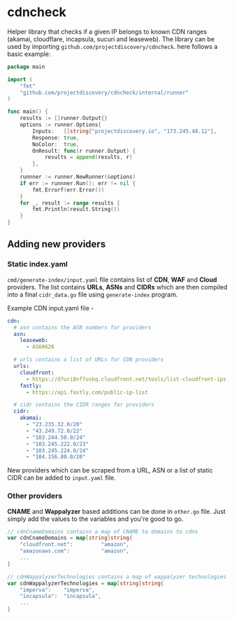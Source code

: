# cdncheck

Helper library that checks if a given IP belongs to known CDN ranges (akamai, cloudflare, incapsula, sucuri and leaseweb).
The library can be used by importing `github.com/projectdiscovery/cdncheck`. here follows a basic example:

```go
package main

import (
	"fmt"
	"github.com/projectdiscovery/cdncheck/internal/runner"
)

func main() {
	results := []runner.Output{}
	options := runner.Options{
		Inputs:   []string{"projectdiscovery.io", "173.245.48.12"},
		Response: true,
		NoColor:  true,
		OnResult: func(r runner.Output) {
			results = append(results, r)
		},
	}
	runnner := runner.NewRunner(&options)
	if err := runnner.Run(); err != nil {
		fmt.Errorf(err.Error())
	}
	for _, result := range results {
		fmt.Println(result.String())
	}
}

```

## Adding new providers

### Static index.yaml

`cmd/generate-index/input.yaml` file contains list of **CDN**, **WAF** and **Cloud** providers. The list contains **URLs**, **ASNs** and **CIDRs** which are then compiled into a final `cidr_data.go` file using `generate-index` program.

Example CDN input.yaml file - 

```yaml
cdn:
  # asn contains the ASN numbers for providers
  asn:
    leaseweb:
      - AS60626

  # urls contains a list of URLs for CDN providers
  urls:
    cloudfront:
      - https://d7uri8nf7uskq.cloudfront.net/tools/list-cloudfront-ips
    fastly:
      - https://api.fastly.com/public-ip-list

  # cidr contains the CIDR ranges for providers
  cidr:
    akamai:
      - "23.235.32.0/20"
      - "43.249.72.0/22"
      - "103.244.50.0/24"
      - "103.245.222.0/23"
      - "103.245.224.0/24"
      - "104.156.80.0/20"
```

New providers which can be scraped from a URL, ASN or a list of static CIDR can be added to `input.yaml` file.

### Other providers

**CNAME** and **Wappalyzer** based additions can be done in `other.go` file. Just simply add the values to the variables and you're good to go.

```go
// cdnCnameDomains contains a map of CNAME to domains to cdns
var cdnCnameDomains = map[string]string{
	"cloudfront.net":         "amazon",
	"amazonaws.com":          "amazon",
    ...
}

// cdnWappalyzerTechnologies contains a map of wappalyzer technologies to cdns
var cdnWappalyzerTechnologies = map[string]string{
	"imperva":    "imperva",
	"incapsula":  "incapsula",
	...
}
```